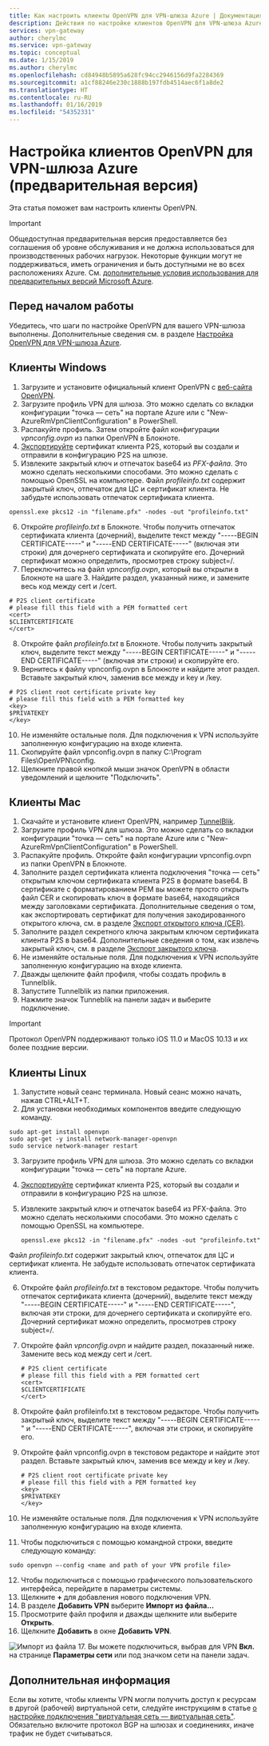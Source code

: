 ```yaml
---
title: Как настроить клиенты OpenVPN для VPN-шлюза Azure | Документация Майкрософт
description: Действия по настройке клиентов OpenVPN для VPN-шлюза Azure
services: vpn-gateway
author: cherylmc
ms.service: vpn-gateway
ms.topic: conceptual
ms.date: 1/15/2019
ms.author: cherylmc
ms.openlocfilehash: cd84948b5895a628fc94cc2946156d9fa2284369
ms.sourcegitcommit: a1cf88246e230c1888b197fdb4514aec6f1a8de2
ms.translationtype: HT
ms.contentlocale: ru-RU
ms.lasthandoff: 01/16/2019
ms.locfileid: "54352331"
---
```

# <a name="configure-openvpn-clients-for-azure-vpn-gateway-preview"></a>Настройка клиентов OpenVPN для VPN-шлюза Azure (предварительная версия)

Эта статья поможет вам настроить клиенты OpenVPN.

> [!IMPORTANT]
> Общедоступная предварительная версия предоставляется без соглашения об уровне обслуживания и не должна использоваться для производственных рабочих нагрузок. Некоторые функции могут не поддерживаться, иметь ограничения и быть доступными не во всех расположениях Azure. См. [дополнительные условия использования для предварительных версий Microsoft Azure](https://azure.microsoft.com/support/legal/preview-supplemental-terms/).
>

## <a name="before-you-begin"></a>Перед началом работы

Убедитесь, что шаги по настройке OpenVPN для вашего VPN-шлюза выполнены. Дополнительные сведения см. в разделе [Настройка OpenVPN для VPN-шлюза Azure](vpn-gateway-howto-openvpn.md).

## <a name="windows"></a>Клиенты Windows

1. Загрузите и установите официальный клиент OpenVPN с [веб-сайта OpenVPN](https://openvpn.net/index.php/open-source/downloads.html).
2. Загрузите профиль VPN для шлюза. Это можно сделать со вкладки конфигурации "точка — сеть" на портале Azure или с "New-AzureRmVpnClientConfiguration" в PowerShell.
3. Распакуйте профиль. Затем откройте файл конфигурации *vpnconfig.ovpn* из папки OpenVPN в Блокноте.
4. [Экспортируйте](vpn-gateway-certificates-point-to-site.md#clientexport) сертификат клиента P2S, который вы создали и отправили в конфигурацию P2S на шлюзе.
5. Извлеките закрытый ключ и отпечаток base64 из *PFX-файла*. Это можно сделать несколькими способами. Это можно сделать с помощью OpenSSL на компьютере. Файл *profileinfo.txt* содержит закрытый ключ, отпечаток для ЦС и сертификат клиента. Не забудьте использовать отпечаток сертификата клиента.

  ```
  openssl.exe pkcs12 -in "filename.pfx" -nodes -out "profileinfo.txt"
  ```
6. Откройте *profileinfo.txt* в Блокноте. Чтобы получить отпечаток сертификата клиента (дочерний), выделите текст между "-----BEGIN CERTIFICATE-----" и "-----END CERTIFICATE-----" (включая эти строки) для дочернего сертификата и скопируйте его. Дочерний сертификат можно определить, просмотрев строку subject=/.
7. Переключитесь на файл *vpnconfig.ovpn*, который вы открыли в Блокноте на шаге 3. Найдите раздел, указанный ниже, и замените весь код между cert и /cert.

  ```
  # P2S client certificate
  # please fill this field with a PEM formatted cert
  <cert>
  $CLIENTCERTIFICATE
  </cert>
  ```
8.  Откройте файл *profileinfo.txt* в Блокноте. Чтобы получить закрытый ключ, выделите текст между "-----BEGIN CERTIFICATE-----" и "-----END CERTIFICATE-----" (включая эти строки) и скопируйте его.
9.  Вернитесь к файлу vpnconfig.ovpn в Блокноте и найдите этот раздел. Вставьте закрытый ключ, заменив все между и key и /key.

  ```
  # P2S client root certificate private key
  # please fill this field with a PEM formatted key
  <key>
  $PRIVATEKEY
  </key>
  ```
10. Не изменяйте остальные поля. Для подключения к VPN используйте заполненную конфигурацию на входе клиента.
11. Скопируйте файл vpnconfig.ovpn в папку C:\Program Files\OpenVPN\config.
12. Щелкните правой кнопкой мыши значок OpenVPN в области уведомлений и щелкните "Подключить".

## <a name="mac"></a>Клиенты Mac

1. Скачайте и установите клиент OpenVPN, например [TunnelBlik](https://tunnelblick.net/downloads.html). 
2. Загрузите профиль VPN для шлюза. Это можно сделать со вкладки конфигурации "точка — сеть" на портале Azure или с "New-AzureRmVpnClientConfiguration" в PowerShell.
3. Распакуйте профиль. Откройте файл конфигурации vpnconfig.ovpn из папки OpenVPN в Блокноте.
4. Заполните раздел сертификата клиента подключения "точка — сеть" открытым ключом сертификата клиента P2S в формате base64. В сертификате с форматированием PEM вы можете просто открыть файл CER и скопировать ключ в формате base64, находящийся между заголовками сертификата. Дополнительные сведения о том, как экспортировать сертификат для получения закодированного открытого ключа, см. в разделе [Экспорт открытого ключа (CER)](vpn-gateway-certificates-point-to-site.md#cer).
5. Заполните раздел секретного ключа закрытым ключом сертификата клиента P2S в base64. Дополнительные сведения о том, как извлечь закрытый ключ, см. в разделе [Экспорт закрытого ключа](https://openvpn.net/community-resources/how-to/#pki).
6. Не изменяйте остальные поля. Для подключения к VPN используйте заполненную конфигурацию на входе клиента.
7. Дважды щелкните файл профиля, чтобы создать профиль в Tunnelblik.
8. Запустите Tunnelblik из папки приложения.
9. Нажмите значок Tunneblik на панели задач и выберите подключение.

> [!IMPORTANT]
>Протокол OpenVPN поддерживают только iOS 11.0 и MacOS 10.13 и их более поздние версии.
>

## <a name="linux"></a>Клиенты Linux

1. Запустите новый сеанс терминала. Новый сеанс можно начать, нажав CTRL+ALT+Т.
2. Для установки необходимых компонентов введите следующую команду.

  ```
  sudo apt-get install openvpn
  sudo apt-get -y install network-manager-openvpn
  sudo service network-manager restart
  ```
3. Загрузите профиль VPN для шлюза. Это можно сделать со вкладки конфигурации "точка — сеть" на портале Azure.
4.  [Экспортируйте](https://docs.microsoft.com/azure/vpn-gateway/vpn-gateway-certificates-point-to-site#clientexport) сертификат клиента P2S, который вы создали и отправили в конфигурацию P2S на шлюзе. 
5. Извлеките закрытый ключ и отпечаток base64 из PFX-файла. Это можно сделать несколькими способами. Это можно сделать с помощью OpenSSL на компьютере.

    ```
    openssl.exe pkcs12 -in "filename.pfx" -nodes -out "profileinfo.txt"
    ```
  Файл *profileinfo.txt* содержит закрытый ключ, отпечаток для ЦС и сертификат клиента. Не забудьте использовать отпечаток сертификата клиента.

6. Откройте файл *profileinfo.txt* в текстовом редакторе. Чтобы получить отпечаток сертификата клиента (дочерний), выделите текст между "-----BEGIN CERTIFICATE-----" и "-----END CERTIFICATE-----", включая эти строки, для дочернего сертификата и скопируйте его. Дочерний сертификат можно определить, просмотрев строку subject=/.

7.  Откройте файл *vpnconfig.ovpn* и найдите раздел, показанный ниже. Замените весь код между cert и /cert.

    ```
    # P2S client certificate
    # please fill this field with a PEM formatted cert
    <cert>
    $CLIENTCERTIFICATE
    </cert>
    ```
8.  Откройте файл profileinfo.txt в текстовом редакторе. Чтобы получить закрытый ключ, выделите текст между "-----BEGIN CERTIFICATE-----" и "-----END CERTIFICATE-----", включая эти строки, и скопируйте его.

9.  Откройте файл vpnconfig.ovpn в текстовом редакторе и найдите этот раздел. Вставьте закрытый ключ, заменив все между и key и /key.

    ```
    # P2S client root certificate private key
    # please fill this field with a PEM formatted key
    <key>
    $PRIVATEKEY
    </key>
    ```

10. Не изменяйте остальные поля. Для подключения к VPN используйте заполненную конфигурацию на входе клиента.
11. Чтобы подключиться с помощью командной строки, введите следующую команду:
  
  ```
  sudo openvpn –-config <name and path of your VPN profile file>
  ```
12. Чтобы подключиться с помощью графического пользовательского интерфейса, перейдите в параметры системы.
13. Щелкните **+** для добавления нового подключения VPN.
14. В разделе **Добавить VPN** выберите **Импорт из файла...**
15. Просмотрите файл профиля и дважды щелкните или выберите **Открыть**.
16. Щелкните **Добавить** в окне **Добавить VPN**.
  
  ![Импорт из файла](./media/vpn-gateway-howto-openvpn-clients/importfromfile.png)
17. Вы можете подключиться, выбрав для VPN **Вкл.** на странице **Параметры сети** или под значком сети на панели задач.

## <a name="next-steps"></a>Дополнительная информация

Если вы хотите, чтобы клиенты VPN могли получить доступ к ресурсам в другой (рабочей) виртуальной сети, следуйте инструкциям в статье [о настройке подключения "виртуальная сеть — виртуальная сеть"](vpn-gateway-howto-vnet-vnet-resource-manager-portal.md). Обязательно включите протокол BGP на шлюзах и соединениях, иначе трафик не будет считываться.
